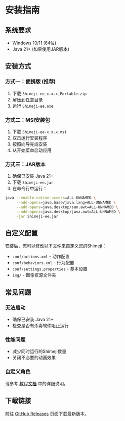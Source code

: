 # 安装指南

## 系统要求

- Windows 10/11 (64位)
- Java 21+ (如果使用JAR版本)

## 安装方式

### 方式一：便携版 (推荐)

1. 下载 `Shimeji-ee_x.x.x_Portable.zip`
2. 解压到任意目录
3. 运行 `Shimeji-ee.exe`

### 方式二：MSI安装包

1. 下载 `Shimeji-ee-x.x.x.msi`
2. 双击运行安装程序
3. 按照向导完成安装
4. 从开始菜单启动应用

### 方式三：JAR版本

1. 确保已安装 Java 21+
2. 下载 `Shimeji-ee.jar`
3. 在命令行中运行：

```bash
java --enable-native-access=ALL-UNNAMED \
     --add-opens=java.base/java.lang=ALL-UNNAMED \
     --add-opens=java.desktop/sun.awt=ALL-UNNAMED \
     --add-opens=java.desktop/java.awt=ALL-UNNAMED \
     -jar Shimeji-ee.jar
```

## 自定义配置

安装后，您可以修改以下文件来自定义您的Shimeji：

- `conf/actions.xml` - 动作配置
- `conf/behaviors.xml` - 行为配置  
- `conf/settings.properties` - 基本设置
- `img/` - 图像资源文件夹

## 常见问题

### 无法启动

- 确保已安装 Java 21+
- 检查是否有杀毒软件阻止运行

### 性能问题

- 减少同时运行的Shimeji数量
- 关闭不必要的动画效果

### 自定义角色

请参考 [教程文档](/user/tutorial/) 中的详细说明。

## 下载链接

前往 [GitHub Releases](https://github.com/DCRepairCenter/ShimejiLive/releases) 页面下载最新版本。
